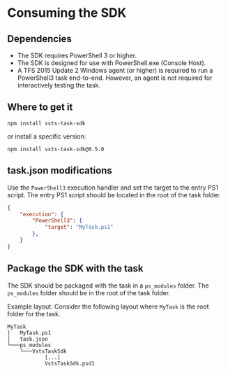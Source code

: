 # Consuming the SDK

## Dependencies
* The SDK requires PowerShell 3 or higher.
* The SDK is designed for use with PowerShell.exe (Console Host).
* A TFS 2015 Update 2 Windows agent (or higher) is required to run a PowerShell3 task end-to-end. However, an agent is not required for interactively testing the task.

## Where to get it

```Batchfile
npm install vsts-task-sdk
```

or install a specific version:

```Batchfile
npm install vsts-task-sdk@0.5.0
```

## task.json modifications
Use the `PowerShell3` execution handler and set the target to the entry PS1 script. The entry PS1 script should be located in the root of the task folder.
```JSON
{
    "execution": {
        "PowerShell3": {
            "target": "MyTask.ps1"
        },
    }
}
```

## Package the SDK with the task
The SDK should be packaged with the task in a `ps_modules` folder. The `ps_modules` folder should be in the root of the task folder.

Example layout: Consider the following layout where `MyTask` is the root folder for the task.
```
MyTask
|   MyTask.ps1
│   task.json
└───ps_modules
    └───VstsTaskSdk
            [...]
            VstsTaskSdk.psd1
```
